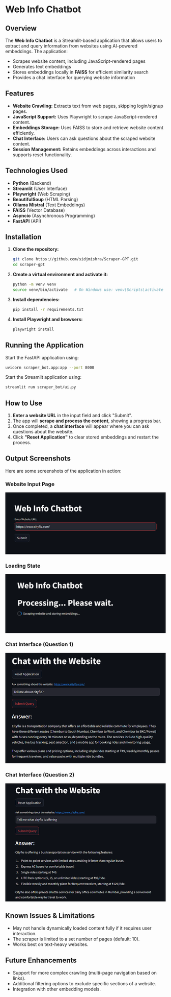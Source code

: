 # Web Info Chatbot

## Overview
The **Web Info Chatbot** is a Streamlit-based application that allows users to extract and query information from websites using AI-powered embeddings. The application:
- Scrapes website content, including JavaScript-rendered pages
- Generates text embeddings
- Stores embeddings locally in **FAISS** for efficient similarity search
- Provides a chat interface for querying website information

## Features
- **Website Crawling:** Extracts text from web pages, skipping login/signup pages.
- **JavaScript Support:** Uses Playwright to scrape JavaScript-rendered content.
- **Embeddings Storage:** Uses FAISS to store and retrieve website content efficiently.
- **Chat Interface:** Users can ask questions about the scraped website content.
- **Session Management:** Retains embeddings across interactions and supports reset functionality.

## Technologies Used
- **Python** (Backend)
- **Streamlit** (User Interface)
- **Playwright** (Web Scraping)
- **BeautifulSoup** (HTML Parsing)
- **Ollama Mistral** (Text Embeddings)
- **FAISS** (Vector Database)
- **Asyncio** (Asynchronous Programming)
- **FastAPI** (API)

## Installation
1. **Clone the repository:**
   ```sh
   git clone https://github.com/sidjmishra/Scraper-GPT.git
   cd scraper-gpt
   ```
2. **Create a virtual environment and activate it:**
   ```sh
   python -m venv venv
   source venv/bin/activate   # On Windows use: venv\Scripts\activate
   ```
3. **Install dependencies:**
   ```sh
   pip install -r requirements.txt
   ```
4. **Install Playwright and browsers:**
   ```sh
   playwright install
   ```

## Running the Application
Start the FastAPI application using:
```sh
uvicorn scraper_bot.app:app --port 8000
```

Start the Streamlit application using:
```sh
streamlit run scraper_bot/ui.py
```

## How to Use
1. **Enter a website URL** in the input field and click "Submit".
2. The app will **scrape and process the content**, showing a progress bar.
3. Once completed, a **chat interface** will appear where you can ask questions about the website.
4. Click **"Reset Application"** to clear stored embeddings and restart the process.

## Output Screenshots
Here are some screenshots of the application in action:

### Website Input Page
![Website Input](images/initial.png)

### Loading State
![Loading](images/scrapping.png)

### Chat Interface (Question 1)
![Chat Interface](images/output1.png)

### Chat Interface (Question 2)
![Chat Interface](images/output2.png)

## Known Issues & Limitations
- May not handle dynamically loaded content fully if it requires user interaction.
- The scraper is limited to a set number of pages (default: 10).
- Works best on text-heavy websites.

## Future Enhancements
- Support for more complex crawling (multi-page navigation based on links).
- Additional filtering options to exclude specific sections of a website.
- Integration with other embedding models.
